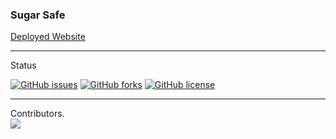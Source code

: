 <h3><b>Sugar Safe</b></h3>

<a href="https://sugar-safe.herokuapp.com/"> Deployed Website </a>
<hr>
Status

[![GitHub issues](https://img.shields.io/github/issues/8bitRavan/FinalYearProject)](https://github.com/8bitRavan/FinalYearProject/issues)
[![GitHub forks](https://img.shields.io/github/forks/8bitRavan/FinalYearProject)](https://github.com/8bitRavan/FinalYearProject/network)
[![GitHub license](https://img.shields.io/github/license/8bitRavan/FinalYearProject)](https://github.com/8bitRavan/FinalYearProject)
<hr>
Contributors. 

<div>
<a href="https://github.com/8bitRavan/FinalYearProject/graphs/contributors">
  <img src="https://contrib.rocks/image?repo=8bitRavan/FinalYearProject" />
</a>
</div>
